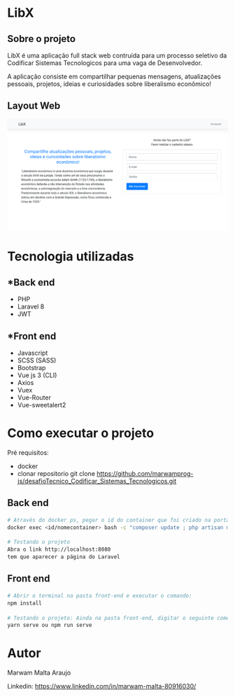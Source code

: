 # LibX

## Sobre o projeto
LibX é uma aplicação full stack web contruída para um processo seletivo da Codificar Sistemas Tecnologicos para uma vaga de Desenvolvedor.

A aplicação consiste em compartilhar pequenas mensagens, atualizações pessoais, projetos, ideias e curiosidades sobre liberalismo econômico!

## Layout Web
![Tela Inicial](https://github.com/marwamprog-js/desafioTecnico_Codificar_Sistemas_Tecnologicos/blob/main/front-end/src/assets/appWeb.png)

# Tecnologia utilizadas

## *Back end
- PHP
- Laravel 8
- JWT

## *Front end
- Javascript
- SCSS (SASS)
- Bootstrap
- Vue js 3 (CLI)
- Axios
- Vuex
- Vue-Router
- Vue-sweetalert2

# Como executar o projeto
Pré requisitos:
- docker
- clonar repositorio
git clone https://github.com/marwamprog-js/desafioTecnico_Codificar_Sistemas_Tecnologicos.git

## Back end
```bash
# Através do docker ps, pegar o id do container que foi criado na porta 8000 e executar o comando:
docker exec <id/nomecontainer> bash -c "composer update ; php artisan migrate ; php artisan seeder"

# Testando o projeto
Abra o link http://localhost:8080
tem que aparecer a página do Laravel
```

## Front end
```bash
# Abrir o terminal na pasta front-end e executar o comando:
npm install

# Testando o projeto: Ainda na pasta front-end, digitar o seguinte comento:
yarn serve ou npm run serve
```

# Autor
Marwam Malta Araujo

Linkedin: https://www.linkedin.com/in/marwam-malta-80916030/


  
